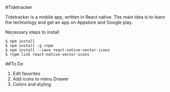 #Tidetracker

Tidetracker is a mobile app, written in React native. The main idea is to learn the technology and get an app on Appstore and Google play.

Necessary steps to install
````
$ npm install
$ npm install -g rnpm
$ npm install --save react-native-vector-icons
$ rnpm link react-native-vector-icons
````
##To Do
1. Edit favorites  
2. Add icons to menu Drawer
3. Colors and styling 
